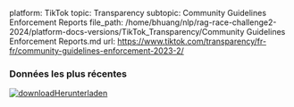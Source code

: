 platform: TikTok
topic: Transparency
subtopic: Community Guidelines Enforcement Reports
file_path: /home/bhuang/nlp/rag-race-challenge2-2024/platform-docs-versions/TikTok_Transparency/Community Guidelines Enforcement Reports.md
url: https://www.tiktok.com/transparency/fr-fr/community-guidelines-enforcement-2023-2/

### Données les plus récentes

[![download](https://sf16-website-login.neutral.ttwstatic.com/obj/tiktok_web_login_static/websites/static/images/icon-download-c0614844c2e22b8aede8367a66bcdae1.svg)Herunterladen](https://sf16-va.tiktokcdn.com/obj/eden-va2/uhsllrta/Q2%20CGER/2023Q2_v2_raw_data_cger_French.csv)